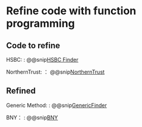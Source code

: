 # Refine code with function programming 

## Code to refine

HSBC:
: @@snip[HSBC Finder](./code/hsbc.scala)

NorthernTrust:
： @@snip[NorthernTrust](./code/northernTrust.scala)

## Refined 

Generic Method:
: @@snip[GenericFinder](./code/genericFinder.scala)

BNY：
: @@snip[BNY](./code/bny.scala)
